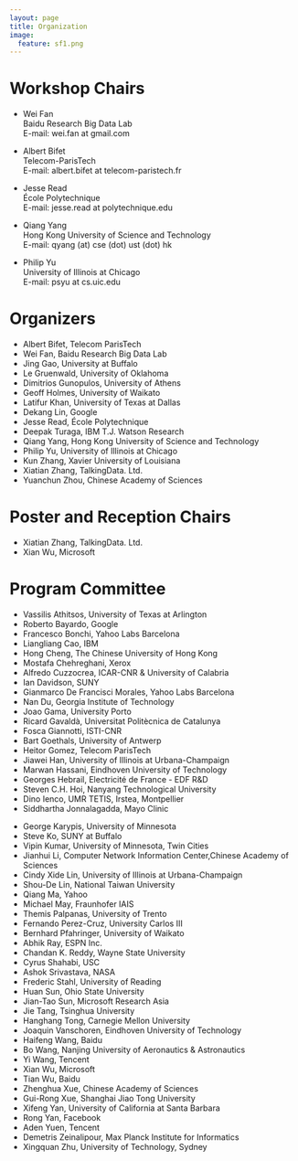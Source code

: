 ```yaml
---
layout: page
title: Organization
image:
  feature: sf1.png
---
```


Workshop Chairs
==========
* Wei Fan  
Baidu Research Big Data Lab  
E-mail: wei.fan at gmail.com

* Albert Bifet  
Telecom-ParisTech  
E-mail: albert.bifet at telecom-paristech.fr

* Jesse Read  
École Polytechnique  
E-mail: jesse.read at polytechnique.edu

* Qiang Yang  
Hong Kong University of Science and Technology  
E-mail: qyang (at) cse (dot) ust (dot) hk

* Philip Yu  
University of Illinois at Chicago  
E-mail: psyu at cs.uic.edu

Organizers
==========
* Albert Bifet, Telecom ParisTech
* Wei Fan, Baidu Research Big Data Lab
* Jing Gao, University at Buffalo
* Le Gruenwald, University of Oklahoma
* Dimitrios Gunopulos, University of Athens
* Geoff Holmes, University of Waikato
* Latifur Khan, University of Texas at Dallas
* Dekang Lin, Google
* Jesse Read, École Polytechnique
* Deepak Turaga, IBM T.J. Watson Research
* Qiang Yang, Hong Kong University of Science and Technology
* Philip Yu, University of Illinois at Chicago
* Kun Zhang, Xavier University of Louisiana
* Xiatian Zhang, TalkingData. Ltd.
* Yuanchun Zhou, Chinese Academy of Sciences

Poster and Reception Chairs
==========
* Xiatian Zhang, TalkingData. Ltd.
* Xian Wu, Microsoft


Program Committee
==========

* Vassilis Athitsos, University of Texas at Arlington
* Roberto Bayardo, Google
* Francesco Bonchi, Yahoo Labs Barcelona
* Liangliang Cao, IBM
* Hong Cheng, The Chinese University of Hong Kong
* Mostafa Chehreghani, Xerox
* Alfredo Cuzzocrea, ICAR-CNR & University of Calabria
* Ian Davidson, SUNY
* Gianmarco De Francisci Morales, Yahoo Labs Barcelona
* Nan Du, Georgia Institute of Technology
* Joao Gama, University Porto
* Ricard Gavaldà, Universitat Politècnica de Catalunya
* Fosca Giannotti, ISTI-CNR
* Bart Goethals, University of Antwerp
* Heitor Gomez, Telecom ParisTech
* Jiawei Han, University of Illinois at Urbana-Champaign
* Marwan Hassani, Eindhoven University of Technology
* Georges Hebrail, Electricité de France - EDF R&D
* Steven C.H. Hoi, Nanyang Technological University
* Dino Ienco, UMR TETIS, Irstea, Montpellier
* Siddhartha Jonnalagadda, Mayo Clinic
<!-- * Murat Kantarcioglu, University of Texas at Dallas -->
* George Karypis, University of Minnesota
* Steve Ko, SUNY at Buffalo
* Vipin Kumar, University of Minnesota, Twin Cities
* Jianhui Li, Computer Network Information Center,Chinese Academy of Sciences
* Cindy Xide Lin, University of Illinois at Urbana-Champaign
* Shou-De Lin, National Taiwan University
* Qiang Ma, Yahoo
* Michael May, Fraunhofer IAIS
* Themis Palpanas, University of Trento
* Fernando Perez-Cruz, University Carlos III
* Bernhard Pfahringer, University of Waikato
* Abhik Ray, ESPN Inc.
* Chandan K. Reddy, Wayne State University
* Cyrus Shahabi, USC
* Ashok Srivastava, NASA
* Frederic Stahl, University of Reading
* Huan Sun, Ohio State University
* Jian-Tao Sun, Microsoft Research Asia
* Jie Tang, Tsinghua University
* Hanghang Tong, Carnegie Mellon University
* Joaquin Vanschoren, Eindhoven University of Technology
* Haifeng Wang, Baidu
* Bo Wang, Nanjing University of Aeronautics & Astronautics
* Yi Wang, Tencent
* Xian Wu, Microsoft
* Tian Wu, Baidu
* Zhenghua Xue, Chinese Academy of Sciences
* Gui-Rong Xue, Shanghai Jiao Tong University
* Xifeng Yan, University of California at Santa Barbara
* Rong Yan, Facebook
* Aden Yuen, Tencent
* Demetris Zeinalipour, Max Planck Institute for Informatics
* Xingquan Zhu, University of Technology, Sydney
